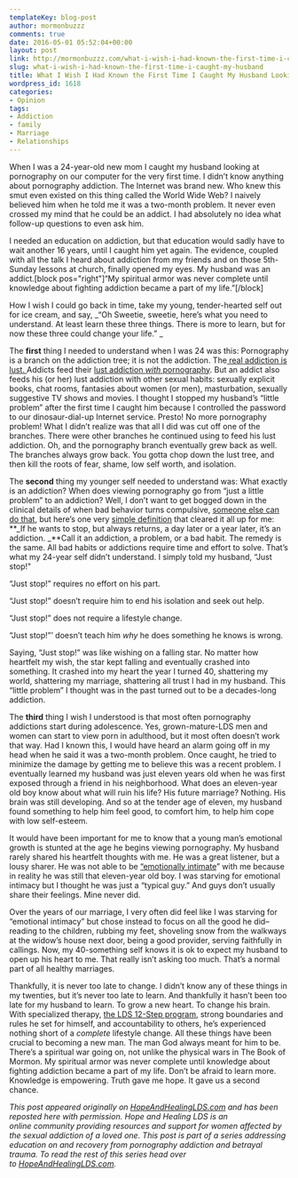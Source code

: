 ```yaml
---
templateKey: blog-post
author: mormonbuzzz
comments: true
date: 2016-05-01 05:52:04+00:00
layout: post
link: http://mormonbuzzz.com/what-i-wish-i-had-known-the-first-time-i-caught-my-husband/
slug: what-i-wish-i-had-known-the-first-time-i-caught-my-husband
title: What I Wish I Had Known the First Time I Caught My Husband Looking at Porn
wordpress_id: 1618
categories:
- Opinion
tags:
- Addiction
- family
- Marriage
- Relationships
---
```





When I was a 24-year-old new mom I caught my husband looking at pornography on our computer for the very first time. I didn’t know anything about pornography addiction. The Internet was brand new. Who knew this smut even existed on this thing called the World Wide Web? I naively believed him when he told me it was a two-month problem. It never even crossed my mind that he could be an addict. I had absolutely no idea what follow-up questions to even ask him.


I needed an education on addiction, but that education would sadly have to wait another 16 years, until I caught him yet again. The evidence, coupled with all the talk I heard about addiction from my friends and on those 5th-Sunday lessons at church, finally opened my eyes. My husband was an addict.[block pos="right"]“My spiritual armor was never complete until knowledge about fighting addiction became a part of my life.”[/block]

How I wish I could go back in time, take my young, tender-hearted self out for ice cream, and say, _“Oh Sweetie, sweetie, here’s what you need to understand. At least learn these three things. There is more to learn, but for now these three could change your life.” _[
](http://www.hopeandhealinglds.com/wp-content/uploads/2016/04/1st-pic.jpg)

The **first** thing I needed to understand when I was 24 was this: Pornography is a branch on the addiction tree; it is not the addiction. The[ real addiction is lust. ](http://rowboatandmarbles.org/quick-reprise-addiction-definition.html) Addicts feed their [lust addiction _with_ pornography](https://www.lds.org/general-conference/2010/04/place-no-more-for-the-enemy-of-my-soul?lang=eng). But an addict also feeds his (or her) lust addiction with other sexual habits: sexually explicit books, chat rooms, fantasies about women (or men), masturbation, sexually suggestive TV shows and movies. I thought I stopped my husband’s “little problem” after the first time I caught him because I controlled the password to our dinosaur-dial-up Internet service. Presto! No more pornography problem! What I didn’t realize was that all I did was cut off one of the branches. There were other branches he continued using to feed his lust addiction. Oh, and the pornography branch eventually grew back as well. The branches always grow back. You gotta chop down the lust tree, and then kill the roots of fear, shame, low self worth, and isolation.

The **second** thing my younger self needed to understand was: What exactly is an addiction? When does viewing pornography go from “just a little problem” to an addiction? Well, I don’t want to get bogged down in the clinical details of when bad behavior turns compulsive, [someone else can do that](http://members.addorecovery.com/blog/post/i-dont-have-a-porn-addiction-because-), but here’s one very [simple definition](http://www.geoffsteurer.com/archives/343) that cleared it all up for me: **_If he wants to stop, but always returns, a day later or a year later, it’s an addiction. _**Call it an addiction, a problem, or a bad habit. The remedy is the same. All bad habits or addictions require time and effort to solve. That’s what my 24-year self didn’t understand. I simply told my husband, “Just stop!"

“Just stop!” requires no effort on his part.

“Just stop!” doesn’t require him to end his isolation and seek out help.

“Just stop!” does not require a lifestyle change.

“Just stop!”’ doesn’t teach him _why_ he does something he knows is wrong.[
](http://www.hopeandhealinglds.com/wp-content/uploads/2016/04/3rd-pic.jpg)

Saying, “Just stop!” was like wishing on a falling star. No matter how heartfelt my wish, the star kept falling and eventually crashed into something. It crashed into my heart the year I turned 40, shattering my world, shattering my marriage, shattering all trust I had in my husband. This “little problem” I thought was in the past turned out to be a decades-long addiction.

The **third** thing I wish I understood is that most often pornography addictions start during adolescence. Yes, grown-mature-LDS men and women can start to view porn in adulthood, but it most often doesn’t work that way. Had I known this, I would have heard an alarm going off in my head when he said it was a two-month problem. Once caught, he tried to minimize the damage by getting me to believe this was a recent problem. I eventually learned my husband was just eleven years old when he was first exposed through a friend in his neighborhood. What does an eleven-year old boy know about what will ruin his life? His future marriage? Nothing. His brain was still developing. And so at the tender age of eleven, my husband found something to help him feel good, to comfort him, to help him cope with low self-esteem.

It would have been important for me to know that a young man’s emotional growth is stunted at the age he begins viewing pornography. My husband rarely shared his heartfelt thoughts with me. He was a great listener, but a lousy sharer. He was not able to be [“emotionally intimate](http://www.fightthenewdrug.org/the-serious-mental-costs-of-watching-porn/)” with me because in reality he was still that eleven-year old boy. I was starving for emotional intimacy but I thought he was just a “typical guy.” And guys don’t usually share their feelings. Mine never did.

Over the years of our marriage, I very often did feel like I was starving for “emotional intimacy” but chose instead to focus on all the good he did–reading to the children, rubbing my feet, shoveling snow from the walkways at the widow’s house next door, being a good provider, serving faithfully in callings. Now, my 40-something self knows it is ok to expect my husband to open up his heart to me. That really isn’t asking too much. That’s a normal part of all healthy marriages.

Thankfully, it is never too late to change. I didn’t know any of these things in my twenties, but it’s never too late to learn. And thankfully it hasn’t been too late for my husband to learn. To grow a new heart. To change his brain. With specialized therapy, [the LDS 12-Step program](https://addictionrecovery.lds.org/?lang=eng), strong boundaries and rules he set for himself, and accountability to others, he’s experienced nothing short of a _complete_ lifestyle change. All these things have been crucial to becoming a new man. The man God always meant for him to be. There’s a spiritual war going on, not unlike the physical wars in The Book of Mormon. My spiritual armor was never complete until knowledge about fighting addiction became a part of my life. Don’t be afraid to learn more. Knowledge is empowering. Truth gave me hope. It gave us a second chance.



_This post appeared originally on [HopeAndHealingLDS.com](http://www.hopeandhealinglds.com/2016/04/22/what-i-wish-i-had-known-the-first-time-i-caught-my-husband-looking-at-porn-hopelds/) and has been reposted here with permission. Hope and Healing LDS is an online community providing resources and support for women affected by the sexual addiction of a loved one. This post is part of a series addressing education on and recovery from pornography addiction and betrayal trauma. To read the rest of this series head over to [HopeAndHealingLDS.com](http://www.hopeandhealinglds.com/2016/04/22/what-i-wish-i-had-known-the-first-time-i-caught-my-husband-looking-at-porn-hopelds/)._
